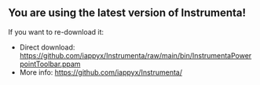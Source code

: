 ## You are using the latest version of Instrumenta!

If you want to re-download it:
- Direct download: https://github.com/iappyx/Instrumenta/raw/main/bin/InstrumentaPowerpointToolbar.ppam
- More info: https://github.com/iappyx/Instrumenta/
